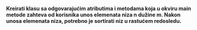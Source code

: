 **Kreirati klasu sa odgovarajućim atributima i metodama koja u okviru main metode zahteva od korisnika unos elemenata niza n dužine m. Nakon unosa elemenata niza, potrebno je sortirati niz u rastućem redosledu.**
